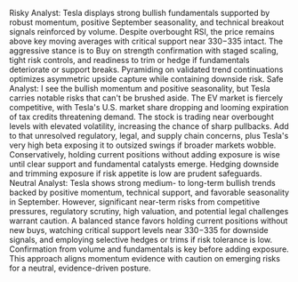 Risky Analyst: Tesla displays strong bullish fundamentals supported by robust momentum, positive September seasonality, and technical breakout signals reinforced by volume. Despite overbought RSI, the price remains above key moving averages with critical support near $330-$335 intact. The aggressive stance is to Buy on strength confirmation with staged scaling, tight risk controls, and readiness to trim or hedge if fundamentals deteriorate or support breaks. Pyramiding on validated trend continuations optimizes asymmetric upside capture while containing downside risk.
Safe Analyst: I see the bullish momentum and positive seasonality, but Tesla carries notable risks that can't be brushed aside. The EV market is fiercely competitive, with Tesla's U.S. market share dropping and looming expiration of tax credits threatening demand. The stock is trading near overbought levels with elevated volatility, increasing the chance of sharp pullbacks. Add to that unresolved regulatory, legal, and supply chain concerns, plus Tesla's very high beta exposing it to outsized swings if broader markets wobble. Conservatively, holding current positions without adding exposure is wise until clear support and fundamental catalysts emerge. Hedging downside and trimming exposure if risk appetite is low are prudent safeguards.
Neutral Analyst: Tesla shows strong medium- to long-term bullish trends backed by positive momentum, technical support, and favorable seasonality in September. However, significant near-term risks from competitive pressures, regulatory scrutiny, high valuation, and potential legal challenges warrant caution. A balanced stance favors holding current positions without new buys, watching critical support levels near $330-$335 for downside signals, and employing selective hedges or trims if risk tolerance is low. Confirmation from volume and fundamentals is key before adding exposure. This approach aligns momentum evidence with caution on emerging risks for a neutral, evidence-driven posture.
